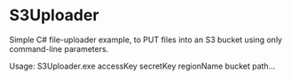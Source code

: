 # S3Uploader
Simple C# file-uploader example, to PUT files into an S3 bucket using only command-line parameters.

Usage:  S3Uploader.exe  accessKey secretKey regionName bucket path...
